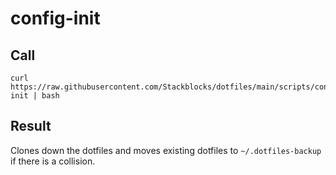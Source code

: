 # config-init
## Call
```
curl https://raw.githubusercontent.com/Stackblocks/dotfiles/main/scripts/config-init | bash
```
## Result
Clones down the dotfiles and moves existing dotfiles to `~/.dotfiles-backup` if there is a collision.
